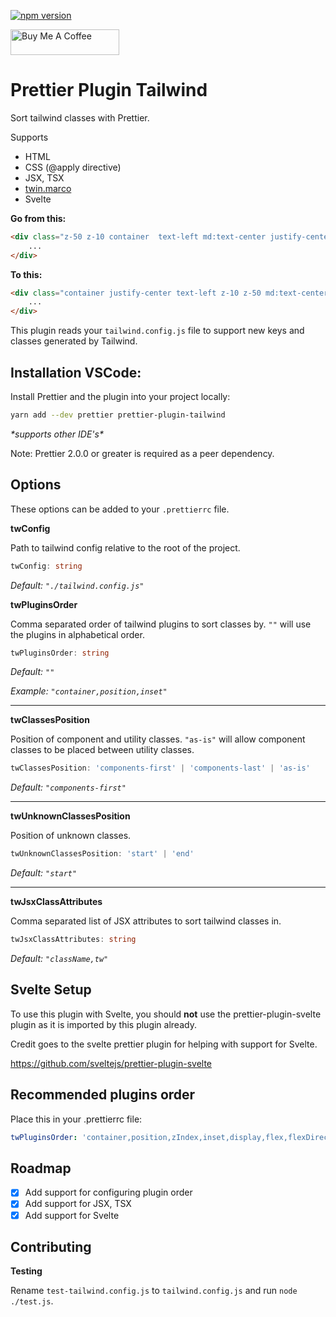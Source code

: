 [![npm version](https://badge.fury.io/js/prettier-plugin-tailwind.svg)](https://badge.fury.io/js/prettier-plugin-tailwind)

<a href="https://www.buymeacoffee.com/ariseyhun" target="_blank"><img src="https://cdn.buymeacoffee.com/buttons/v2/default-orange.png" alt="Buy Me A Coffee" height="41" width="174"></a>

# Prettier Plugin Tailwind

Sort tailwind classes with Prettier.

Supports

- HTML
- CSS (@apply directive)
- JSX, TSX
- [twin.marco](https://github.com/ben-rogerson/twin.macro)
- Svelte

**Go from this:**

```html
<div class="z-50 z-10 container  text-left md:text-center justify-center">
	...
</div>
```

**To this:**

```html
<div class="container justify-center text-left z-10 z-50 md:text-center">
	...
</div>
```

This plugin reads your `tailwind.config.js` file to support new keys and classes generated by Tailwind.

## Installation VSCode:

Install Prettier and the plugin into your project locally:

```bash
yarn add --dev prettier prettier-plugin-tailwind
```

_\*supports other IDE's\*_

Note: Prettier 2.0.0 or greater is required as a peer dependency.

## Options

These options can be added to your `.prettierrc` file.

**twConfig**

Path to tailwind config relative to the root of the project.

```ts
twConfig: string
```

_Default: `"./tailwind.config.js"`_

**twPluginsOrder**

Comma separated order of tailwind plugins to sort classes by.
`""` will use the plugins in alphabetical order.

```ts
twPluginsOrder: string
```

_Default: `""`_

_Example: `"container,position,inset"`_

---

**twClassesPosition**

Position of component and utility classes. `"as-is"` will allow component classes to be placed between utility classes.

```ts
twClassesPosition: 'components-first' | 'components-last' | 'as-is'
```

_Default: `"components-first"`_

---

**twUnknownClassesPosition**

Position of unknown classes.

```ts
twUnknownClassesPosition: 'start' | 'end'
```

_Default: `"start"`_

---

**twJsxClassAttributes**

Comma separated list of JSX attributes to sort tailwind classes in.

```ts
twJsxClassAttributes: string
```

_Default: `"className,tw"`_

## Svelte Setup

To use this plugin with Svelte, you should **not** use the prettier-plugin-svelte plugin as it is imported by this plugin already.

Credit goes to the svelte prettier plugin for helping with support for Svelte.

https://github.com/sveltejs/prettier-plugin-svelte

## Recommended plugins order

Place this in your .prettierrc file:

```yaml
twPluginsOrder: 'container,position,zIndex,inset,display,flex,flexDirection,flexGrow,flexShrink,flexWrap,gap,gridAutoFlow,gridColumn,gridColumnEnd,gridColumnStart,gridRow,gridRowEnd,gridRowStart,gridTemplateColumns,gridTemplateRows,alignContent,alignItems,alignSelf,justifyContent,justifyItems,justifySelf,verticalAlign,placeContent,placeItems,placeSelf,float,clear,order,tableLayout,margin,padding,width,minWidth,maxWidth,height,maxHeight,minHeight,textAlign,textColor,textDecoration,textOpacity,wordBreak,whitespace,fontFamily,fontSize,fontSmoothing,fontStyle,fontVariantNumeric,fontWeight,letterSpacing,lineHeight,backgroundColor,backgroundImage,backgroundSize,backgroundPosition,backgroundRepeat,backgroundAttachment,backgroundClip,backgroundOpacity,borderWidth,borderStyle,borderColor,borderOpacity,borderRadius,borderCollapse,placeholderColor,placeholderOpacity,outline,fill,stroke,strokeWidth,boxShadow,gradientColorStops,opacity,visibility,accessibility,appearance,boxSizing,cursor,pointerEvents,userSelect,divideColor,divideOpacity,divideStyle,divideWidth,listStylePosition,listStyleType,objectFit,objectPosition,overflow,overscrollBehavior,transform,transformOrigin,translate,textTransform,resize,rotate,scale,skew,space,animation,transitionProperty,transitionDuration,transitionDelay,transitionTimingFunction,preflight'
```

## Roadmap

- [x] Add support for configuring plugin order
- [x] Add support for JSX, TSX
- [x] Add support for Svelte

## Contributing

**Testing**

Rename `test-tailwind.config.js` to `tailwind.config.js` and run `node ./test.js`.
